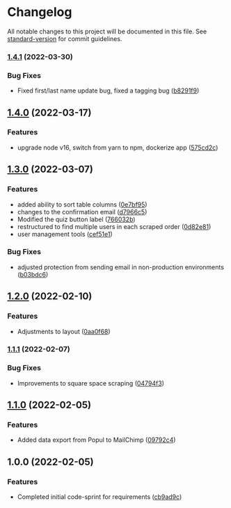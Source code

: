 # Changelog

All notable changes to this project will be documented in this file. See [standard-version](https://github.com/conventional-changelog/standard-version) for commit guidelines.

### [1.4.1](https://github.com/claytonfbell/ondemand-mnw/compare/v1.4.0...v1.4.1) (2022-03-30)


### Bug Fixes

* Fixed first/last name update bug, fixed a tagging bug ([b8291f9](https://github.com/claytonfbell/ondemand-mnw/commit/b8291f94ce2e884003cdbd87f073b4aa1ff3120b))

## [1.4.0](https://github.com/claytonfbell/ondemand-mnw/compare/v1.3.0...v1.4.0) (2022-03-17)


### Features

* upgrade node v16, switch from yarn to npm, dockerize app ([575cd2c](https://github.com/claytonfbell/ondemand-mnw/commit/575cd2c8ee3fc56c2c54051a30db6907185b576c))

## [1.3.0](https://github.com/claytonfbell/ondemand-mnw/compare/v1.2.0...v1.3.0) (2022-03-07)


### Features

* added ability to sort table columns ([0e7bf95](https://github.com/claytonfbell/ondemand-mnw/commit/0e7bf95bd3920af896481df733017d2183278138))
* changes to the confirmation email ([d7966c5](https://github.com/claytonfbell/ondemand-mnw/commit/d7966c54338fcc5eb5945db90e03d1511c8cbd99))
* Modified the quiz button label ([766032b](https://github.com/claytonfbell/ondemand-mnw/commit/766032bb4785af43b434d4b21925fa594e0789a7))
* restructured to find multiple users in each scraped order ([0d82e81](https://github.com/claytonfbell/ondemand-mnw/commit/0d82e81276738496e904f72b8d327fe41fa3ff38))
* user management tools ([cef51e1](https://github.com/claytonfbell/ondemand-mnw/commit/cef51e15bef5ef6a4cebf0d3a7b5e26a506389ca))


### Bug Fixes

* adjusted protection from sending email in non-production environments ([b03bdc6](https://github.com/claytonfbell/ondemand-mnw/commit/b03bdc6ba9d1b872ee03e9a505b8b41a66163a55))

## [1.2.0](https://github.com/claytonfbell/ondemand-mnw/compare/v1.1.1...v1.2.0) (2022-02-10)


### Features

* Adjustments to layout ([0aa0f68](https://github.com/claytonfbell/ondemand-mnw/commit/0aa0f68617e37110256deb46a8a75a8746907a54))

### [1.1.1](https://github.com/claytonfbell/ondemand-mnw/compare/v1.1.0...v1.1.1) (2022-02-07)


### Bug Fixes

* Improvements to square space scraping ([04794f3](https://github.com/claytonfbell/ondemand-mnw/commit/04794f3edfa7fe31700dbffda2ad2bb7db38dd0b))

## [1.1.0](https://github.com/claytonfbell/ondemand-mnw/compare/v1.0.0...v1.1.0) (2022-02-05)


### Features

* Added data export from Popul to MailChimp ([09792c4](https://github.com/claytonfbell/ondemand-mnw/commit/09792c49abbdb3c05fc02145d0126e07cc5fd098))

## 1.0.0 (2022-02-05)


### Features

* Completed initial code-sprint for requirements ([cb9ad9c](https://github.com/claytonfbell/ondemand-mnw/commit/cb9ad9cde5a985fa3be3a983b2190552f9d42fc8))
